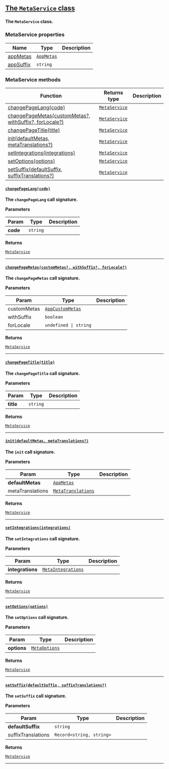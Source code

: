 <section id="main" data-note="AUTO-GENERATED CONTENT, DO NOT EDIT DIRECTLY!">

<h2><a name="metaservice" href="https://ngx-useful.lamnhan.com/content/reference/classes/metaservice.html"><p>The <code>MetaService</code> class</p>
</a></h2>

**The `MetaService` class.**

<h3><a name="metaservice-properties"><p>MetaService properties</p>
</a></h3>

| Name                                                                                             | Type                                                                                                                          | Description |
| ------------------------------------------------------------------------------------------------ | ----------------------------------------------------------------------------------------------------------------------------- | ----------- |
| [appMetas](https://ngx-useful.lamnhan.com/content/reference/classes/metaservice.html#appmetas)   | <code><a href="https://ngx-useful.lamnhan.com/content/reference/interfaces/appmetas.html" target="_blank">AppMetas</a></code> |             |
| [appSuffix](https://ngx-useful.lamnhan.com/content/reference/classes/metaservice.html#appsuffix) | <code>string</code>                                                                                                           |             |

<h3><a name="metaservice-methods"><p>MetaService methods</p>
</a></h3>

| Function                                                                                 | Returns type                                                                                                                     | Description |
| ---------------------------------------------------------------------------------------- | -------------------------------------------------------------------------------------------------------------------------------- | ----------- |
| [changePageLang(code)](#metaservice-changepagelang-0)                                    | <code><a href="https://ngx-useful.lamnhan.com/content/reference/classes/metaservice.html" target="_blank">MetaService</a></code> |             |
| [changePageMetas(customMetas?, withSuffix?, forLocale?)](#metaservice-changepagemetas-0) | <code><a href="https://ngx-useful.lamnhan.com/content/reference/classes/metaservice.html" target="_blank">MetaService</a></code> |             |
| [changePageTitle(title)](#metaservice-changepagetitle-0)                                 | <code><a href="https://ngx-useful.lamnhan.com/content/reference/classes/metaservice.html" target="_blank">MetaService</a></code> |             |
| [init(defaultMetas, metaTranslations?)](#metaservice-init-0)                             | <code><a href="https://ngx-useful.lamnhan.com/content/reference/classes/metaservice.html" target="_blank">MetaService</a></code> |             |
| [setIntegrations(integrations)](#metaservice-setintegrations-0)                          | <code><a href="https://ngx-useful.lamnhan.com/content/reference/classes/metaservice.html" target="_blank">MetaService</a></code> |             |
| [setOptions(options)](#metaservice-setoptions-0)                                         | <code><a href="https://ngx-useful.lamnhan.com/content/reference/classes/metaservice.html" target="_blank">MetaService</a></code> |             |
| [setSuffix(defaultSuffix, suffixTranslations?)](#metaservice-setsuffix-0)                | <code><a href="https://ngx-useful.lamnhan.com/content/reference/classes/metaservice.html" target="_blank">MetaService</a></code> |             |

<h4><a name="metaservice-changepagelang-0" href="https://ngx-useful.lamnhan.com/content/reference/classes/metaservice.html#changepagelang"><p><code>changePageLang(code)</code></p>
</a></h4>

**The `changePageLang` call signature.**

**Parameters**

| Param    | Type                | Description |
| -------- | ------------------- | ----------- |
| **code** | <code>string</code> |             |

**Returns**

<code><a href="https://ngx-useful.lamnhan.com/content/reference/classes/metaservice.html" target="_blank">MetaService</a></code>

---

<h4><a name="metaservice-changepagemetas-0" href="https://ngx-useful.lamnhan.com/content/reference/classes/metaservice.html#changepagemetas"><p><code>changePageMetas(customMetas?, withSuffix?, forLocale?)</code></p>
</a></h4>

**The `changePageMetas` call signature.**

**Parameters**

| Param       | Type                                                                                                                                      | Description |
| ----------- | ----------------------------------------------------------------------------------------------------------------------------------------- | ----------- |
| customMetas | <code><a href="https://ngx-useful.lamnhan.com/content/reference/interfaces/appcustommetas.html" target="_blank">AppCustomMetas</a></code> |             |
| withSuffix  | <code>boolean</code>                                                                                                                      |             |
| forLocale   | <code>undefined \| string</code>                                                                                                          |             |

**Returns**

<code><a href="https://ngx-useful.lamnhan.com/content/reference/classes/metaservice.html" target="_blank">MetaService</a></code>

---

<h4><a name="metaservice-changepagetitle-0" href="https://ngx-useful.lamnhan.com/content/reference/classes/metaservice.html#changepagetitle"><p><code>changePageTitle(title)</code></p>
</a></h4>

**The `changePageTitle` call signature.**

**Parameters**

| Param     | Type                | Description |
| --------- | ------------------- | ----------- |
| **title** | <code>string</code> |             |

**Returns**

<code><a href="https://ngx-useful.lamnhan.com/content/reference/classes/metaservice.html" target="_blank">MetaService</a></code>

---

<h4><a name="metaservice-init-0" href="https://ngx-useful.lamnhan.com/content/reference/classes/metaservice.html#init"><p><code>init(defaultMetas, metaTranslations?)</code></p>
</a></h4>

**The `init` call signature.**

**Parameters**

| Param            | Type                                                                                                                                          | Description |
| ---------------- | --------------------------------------------------------------------------------------------------------------------------------------------- | ----------- |
| **defaultMetas** | <code><a href="https://ngx-useful.lamnhan.com/content/reference/interfaces/appmetas.html" target="_blank">AppMetas</a></code>                 |             |
| metaTranslations | <code><a href="https://ngx-useful.lamnhan.com/content/reference/interfaces/metatranslations.html" target="_blank">MetaTranslations</a></code> |             |

**Returns**

<code><a href="https://ngx-useful.lamnhan.com/content/reference/classes/metaservice.html" target="_blank">MetaService</a></code>

---

<h4><a name="metaservice-setintegrations-0" href="https://ngx-useful.lamnhan.com/content/reference/classes/metaservice.html#setintegrations"><p><code>setIntegrations(integrations)</code></p>
</a></h4>

**The `setIntegrations` call signature.**

**Parameters**

| Param            | Type                                                                                                                                          | Description |
| ---------------- | --------------------------------------------------------------------------------------------------------------------------------------------- | ----------- |
| **integrations** | <code><a href="https://ngx-useful.lamnhan.com/content/reference/interfaces/metaintegrations.html" target="_blank">MetaIntegrations</a></code> |             |

**Returns**

<code><a href="https://ngx-useful.lamnhan.com/content/reference/classes/metaservice.html" target="_blank">MetaService</a></code>

---

<h4><a name="metaservice-setoptions-0" href="https://ngx-useful.lamnhan.com/content/reference/classes/metaservice.html#setoptions"><p><code>setOptions(options)</code></p>
</a></h4>

**The `setOptions` call signature.**

**Parameters**

| Param       | Type                                                                                                                                | Description |
| ----------- | ----------------------------------------------------------------------------------------------------------------------------------- | ----------- |
| **options** | <code><a href="https://ngx-useful.lamnhan.com/content/reference/interfaces/metaoptions.html" target="_blank">MetaOptions</a></code> |             |

**Returns**

<code><a href="https://ngx-useful.lamnhan.com/content/reference/classes/metaservice.html" target="_blank">MetaService</a></code>

---

<h4><a name="metaservice-setsuffix-0" href="https://ngx-useful.lamnhan.com/content/reference/classes/metaservice.html#setsuffix"><p><code>setSuffix(defaultSuffix, suffixTranslations?)</code></p>
</a></h4>

**The `setSuffix` call signature.**

**Parameters**

| Param              | Type                                | Description |
| ------------------ | ----------------------------------- | ----------- |
| **defaultSuffix**  | <code>string</code>                 |             |
| suffixTranslations | <code>Record<string, string></code> |             |

**Returns**

<code><a href="https://ngx-useful.lamnhan.com/content/reference/classes/metaservice.html" target="_blank">MetaService</a></code>

---

</section>
